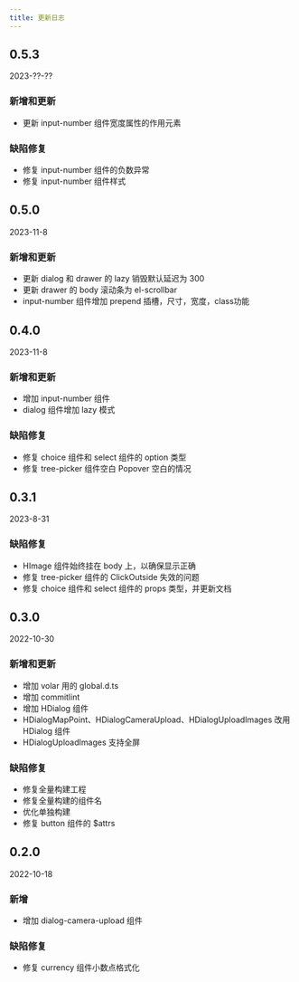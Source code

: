 ```yaml
---
title: 更新日志
---
```


## 0.5.3

2023-??-??

### 新增和更新

* 更新 input-number 组件宽度属性的作用元素

### 缺陷修复

* 修复 input-number 组件的负数异常
* 修复 input-number 组件样式

## 0.5.0

2023-11-8

### 新增和更新

* 更新 dialog 和 drawer 的 lazy 销毁默认延迟为 300
* 更新 drawer 的 body 滚动条为 el-scrollbar
* input-number 组件增加 prepend 插槽，尺寸，宽度，class功能

## 0.4.0

2023-11-8

### 新增和更新

* 增加 input-number 组件
* dialog 组件增加 lazy 模式

### 缺陷修复

* 修复 choice 组件和 select 组件的 option 类型
* 修复 tree-picker 组件空白 Popover 空白的情况


## 0.3.1

2023-8-31

### 缺陷修复

* HImage 组件始终挂在 body 上，以确保显示正确
* 修复 tree-picker 组件的 ClickOutside 失效的问题
* 修复 choice 组件和 select 组件的 props 类型，并更新文档

## 0.3.0

2022-10-30

### 新增和更新

* 增加 volar 用的 global.d.ts
* 增加 commitlint
* 增加 HDialog 组件
* HDialogMapPoint、HDialogCameraUpload、HDialogUploadImages 改用 HDialog 组件
* HDialogUploadImages 支持全屏

### 缺陷修复

* 修复全量构建工程
* 修复全量构建的组件名
* 优化单独构建
* 修复 button 组件的 $attrs

## 0.2.0

2022-10-18

### 新增

* 增加 dialog-camera-upload 组件

### 缺陷修复

* 修复 currency 组件小数点格式化
